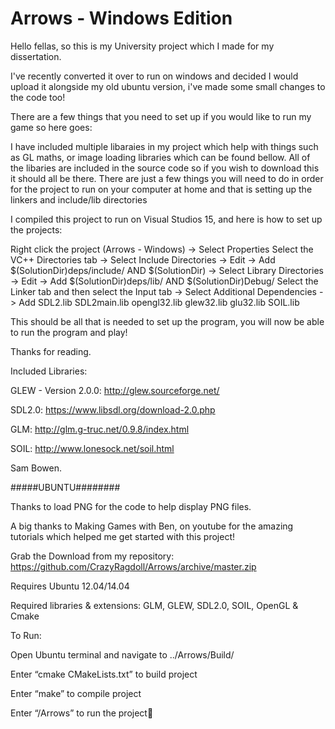 # Arrows - Windows Edition

Hello fellas, so this is my University project which I made for my dissertation.

I've recently converted it over to run on windows and decided I would upload it alongside my old ubuntu version, i've made some small changes to the code too!

There are a few things that you need to set up if you would like to run my game so here goes:

I have included multiple libaraies in my project which help with things such as GL maths, or image loading libraries which can be found bellow.
All of the libaries are included in the source code so if you wish to download this it should all be there.
There are just a few things you will need to do in order for the project to run on your computer at home and that is setting up the linkers and include/lib directories

I compiled this project to run on Visual Studios 15, and here is how to set up the projects:

Right click the project (Arrows - Windows) -> Select Properties
Select the VC++ Directories tab -> Select Include Directories -> Edit -> Add $(SolutionDir)deps/include/ AND $(SolutionDir)
								-> Select Library Directories -> Edit -> Add $(SolutionDir)deps/lib/ AND $(SolutionDir)Debug/
Select the Linker tab and then select the Input tab -> Select Additional Dependencies -> Add SDL2.lib SDL2main.lib opengl32.lib glew32.lib glu32.lib SOIL.lib

This should be all that is needed to set up the program, you will now be able to run the program and play!

Thanks for reading.

Included Libraries:

GLEW - Version 2.0.0:
http://glew.sourceforge.net/

SDL2.0:
https://www.libsdl.org/download-2.0.php

GLM:
http://glm.g-truc.net/0.9.8/index.html

SOIL:
http://www.lonesock.net/soil.html

Sam Bowen.

#####UBUNTU########

Thanks to load PNG for the code to help display PNG files.

A big thanks to Making Games with Ben, on youtube for the amazing tutorials which helped me get started with this project!

Grab the Download from my repository: https://github.com/CrazyRagdoll/Arrows/archive/master.zip

Requires Ubuntu 12.04/14.04

Required libraries & extensions: GLM, GLEW, SDL2.0, SOIL, OpenGL & Cmake

To Run:

Open Ubuntu terminal and navigate to ../Arrows/Build/

Enter “cmake CMakeLists.txt” to build project

Enter “make” to compile project

Enter “/Arrows” to run the project
